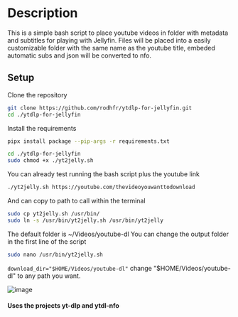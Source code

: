 # Description
This is a simple bash script to place youtube videos in folder with metadata and subtitles for playing with Jellyfin.
Files will be placed into a easily customizable folder with the same name as the youtube title, embeded automatic subs and json will be converted to nfo.

## Setup
Clone the repository
```bash
git clone https://github.com/rodhfr/ytdlp-for-jellyfin.git
cd ./ytdlp-for-jellyfin
```

Install the requirements

```bash
pipx install package --pip-args -r requirements.txt
```

```bash
cd ./ytdlp-for-jellyfin
sudo chmod +x ./yt2jelly.sh
```
You can already test running the bash script plus the youtube link
```bash
./yt2jelly.sh https://youtube.com/thevideoyouwanttodownload
```
And can copy to path to call within the terminal
```bash
sudo cp yt2jelly.sh /usr/bin/
sudo ln -s /usr/bin/yt2jelly.sh /usr/bin/yt2jelly
```

The default folder is ~/Videos/youtube-dl
You can change the output folder in the first line of the script 
```bash
sudo nano /usr/bin/yt2jelly.sh
```
```download_dir="$HOME/Videos/youtube-dl"```
change "$HOME/Videos/youtube-dl" to any path you want.

![image](https://github.com/rodhfr/ytdlp-for-jellyfin/assets/83579016/2a83617a-4988-4e0e-ab9e-2bcd2dac89ac)

#### Uses the projects yt-dlp and ytdl-nfo



